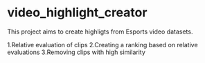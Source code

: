 # video_highlight_creator

This project aims to create highligts from Esports video datasets.

1.Relative evaluation of clips
2.Creating a ranking based on relative evaluations
3.Removing clips with high similarity
